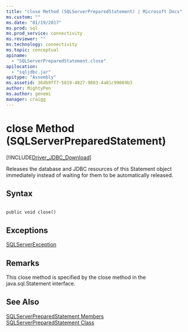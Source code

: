```yaml
---
title: "close Method (SQLServerPreparedStatement) | Microsoft Docs"
ms.custom: ""
ms.date: "01/19/2017"
ms.prod: sql
ms.prod_service: connectivity
ms.reviewer: ""
ms.technology: connectivity
ms.topic: conceptual
apiname: 
  - "SQLServerPreparedStatement.close"
apilocation: 
  - "sqljdbc.jar"
apitype: "Assembly"
ms.assetid: 36db9ff7-5819-4827-9803-4a81c99069b3
author: MightyPen
ms.author: genemi
manager: craigg
---
```

# close Method (SQLServerPreparedStatement)
[!INCLUDE[Driver_JDBC_Download](../../../includes/driver_jdbc_download.md)]

  Releases the database and JDBC resources of this Statement object immediately instead of waiting for them to be automatically released.  
  
## Syntax  
  
```  
  
public void close()  
```  
  
## Exceptions  
 [SQLServerException](../../../connect/jdbc/reference/sqlserverexception-class.md)  
  
## Remarks  
 This close method is specified by the close method in the java.sql.Statement interface.  
  
## See Also  
 [SQLServerPreparedStatement Members](../../../connect/jdbc/reference/sqlserverpreparedstatement-members.md)   
 [SQLServerPreparedStatement Class](../../../connect/jdbc/reference/sqlserverpreparedstatement-class.md)  
  
  
